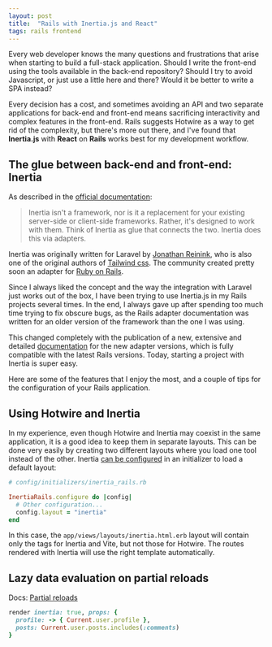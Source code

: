 ```yaml
---
layout: post
title:  "Rails with Inertia.js and React"
tags: rails frontend
---
```


Every web developer knows the many questions and frustrations that arise when starting to build a full-stack application. Should I write the front-end using the tools available in the back-end repository? Should I try to avoid Javascript, or just use a little here and there? Would it be better to write a SPA instead?

Every decision has a cost, and sometimes avoiding an API and two separate applications for back-end and front-end means sacrificing interactivity and complex features in the front-end. Rails suggests Hotwire as a way to get rid of the complexity, but there's more out there, and I've found that **Inertia.js** with **React** on **Rails** works best for my development workflow.
## The glue between back-end and front-end: Inertia

As described in the [official documentation](https://inertiajs.com/):

> Inertia isn't a framework, nor is it a replacement for your existing server-side or client-side frameworks. Rather, it's designed to work with them. Think of Inertia as glue that connects the two. Inertia does this via adapters.

Inertia was originally written for Laravel by [Jonathan Reinink](https://github.com/reinink), who is also one of the original authors of [Tailwind css](https://tailwindcss.com/). The community created pretty soon an adapter for [Ruby on Rails](https://github.com/inertiajs/inertia-rails).

Since I always liked the concept and the way the integration with Laravel just works out of the box, I have been trying to use Inertia.js in my Rails projects several times. In the end, I always gave up after spending too much time trying to fix obscure bugs, as the Rails adapter documentation was written for an older version of the framework than the one I was using. 

This changed completely with the publication of a new, extensive and detailed [documentation](https://inertia-rails.dev/guide) for the new adapter versions, which is fully compatible with the latest Rails versions. Today, starting a project with Inertia is super easy.

Here are some of the features that I enjoy the most, and a couple of tips for the configuration of your Rails application.

## Using Hotwire and Inertia

In my experience, even though Hotwire and Inertia may coexist in the same application, it is a good idea to keep them in separate layouts. This can be done very easily by creating two different layouts where you load one tool instead of the other. Inertia [can be configured](https://inertia-rails.dev/guide/server-side-setup) in an initializer to load a default layout:

```ruby
# config/initializers/inertia_rails.rb

InertiaRails.configure do |config|
  # Other configuration...
  config.layout = "inertia"
end
```

In this case, the `app/views/layouts/inertia.html.erb` layout will contain only the tags for Inertia and Vite, but not those for Hotwire. The routes rendered with Inertia will use the right template automatically.

## Lazy data evaluation on partial reloads

Docs: [Partial reloads](https://inertia-rails.dev/guide/partial-reloads#lazy-data-evaluation)

```ruby
render inertia: true, props: {
  profile: -> { Current.user.profile },
  posts: Current.user.posts.includes(:comments)
}
```
